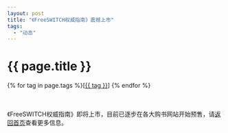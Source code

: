 ```yaml
---
layout: post
title: "《FreeSWITCH权威指南》震撼上市"
tags:
  - "动态"
---
```


# {{ page.title }}

<div class="tags">
{% for tag in page.tags %}[<a class="tag" href="/tags.html#{{ tag }}">{{ tag }}</a>] {% endfor %}
</div>

<br>
<br>

《FreeSWITCH权威指南》即将上市，目前已逐步在各大购书网站开始预售，请[返回首页](/)查看更多信息。

